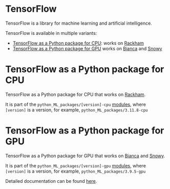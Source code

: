# TensorFlow

TensorFlow is a library for machine learning and artificial intelligence.

TensorFlow is available in multiple variants:

- [TensorFlow as a Python package for CPU](#tensorflow-as-a-python-package-for-cpu):
  works on [Rackham](../cluster_guides/rackham.md)
- [TensorFlow as a Python package for GPU](#tensorflow-as-a-python-package-for-gpu)
  works on [Bianca](../cluster_guides/bianca.md) and [Snowy](../cluster_guides/snowy.md)

# TensorFlow as a Python package for CPU

TensorFlow as a Python package for CPU 
that works on [Rackham](../cluster_guides/rackham.md).

It is part of the `python_ML_packages/[version]-cpu` 
[modules](../cluster_guides/modules.md), where `[version]` is a version,
for example, `python_ML_packages/3.11.8-cpu`

# TensorFlow as a Python package for GPU

TensorFlow as a Python package for GPU 
that works on [Bianca](../cluster_guides/bianca.md) and [Snowy](../cluster_guides/snowy.md).

It is part of the `python_ML_packages/[version]-gpu` 
[modules](../cluster_guides/modules.md), where `[version]` is a version,
for example, `python_ML_packages/3.9.5-gpu`

Detailed documentation can be found [here](https://www.uppmax.uu.se/support/user-guides/tensorflow-user-guide/).

